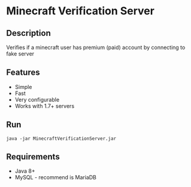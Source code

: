 # Minecraft Verification Server

## Description

Verifies if a minecraft user has premium (paid) account by connecting to fake server

## Features

* Simple
* Fast
* Very configurable
* Works with 1.7+ servers

## Run

    java -jar MinecraftVerificationServer.jar

## Requirements

* Java 8+
* MySQL - recommend is MariaDB